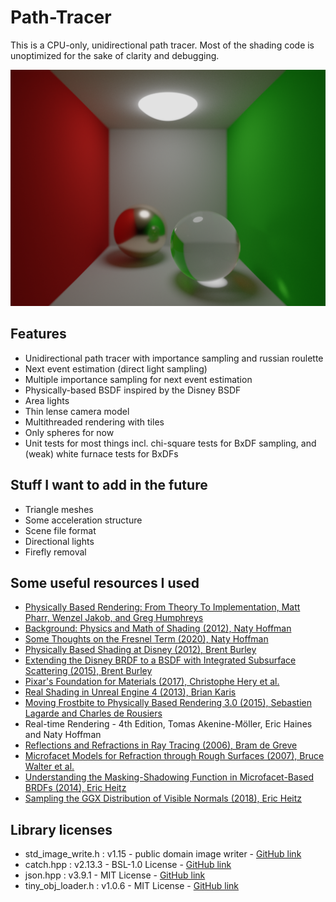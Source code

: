 # Path-Tracer
This is a CPU-only, unidirectional path tracer. Most of the shading code is unoptimized for the sake of clarity and debugging.

![Render](render_5000spp.png)

## Features
- Unidirectional path tracer with importance sampling and russian roulette
- Next event estimation (direct light sampling)
- Multiple importance sampling for next event estimation
- Physically-based BSDF inspired by the Disney BSDF
- Area lights
- Thin lense camera model
- Multithreaded rendering with tiles
- Only spheres for now
- Unit tests for most things incl. chi-square tests for BxDF sampling, and (weak) white furnace tests for BxDFs 

## Stuff I want to add in the future
- Triangle meshes
- Some acceleration structure
- Scene file format
- Directional lights
- Firefly removal

## Some useful resources I used
- [Physically Based Rendering: From Theory To Implementation, Matt Pharr, Wenzel Jakob, and Greg Humphreys](http://www.pbr-book.org/)
- [Background: Physics and Math of Shading (2012), Naty Hoffman](https://blog.selfshadow.com/publications/s2012-shading-course/hoffman/s2012_pbs_physics_math_notes.pdf)
- [Some Thoughts on the Fresnel Term (2020), Naty Hoffman](https://blog.selfshadow.com/publications/s2020-shading-course/hoffman/s2020_pbs_hoffman_slides.pdf)
- [Physically Based Shading at Disney (2012), Brent Burley](https://blog.selfshadow.com/publications/s2012-shading-course/burley/s2012_pbs_disney_brdf_notes_v3.pdf)
- [Extending the Disney BRDF to a BSDF with Integrated Subsurface Scattering (2015), Brent Burley](https://blog.selfshadow.com/publications/s2015-shading-course/burley/s2015_pbs_disney_bsdf_notes.pdf)
- [Pixar's Foundation for Materials (2017), Christophe Hery et al.](https://blog.selfshadow.com/publications/s2017-shading-course/pixar/s2017_pbs_pixar_notes.pdf)
- [Real Shading in Unreal Engine 4 (2013), Brian Karis](https://cdn2.unrealengine.com/Resources/files/2013SiggraphPresentationsNotes-26915738.pdf)
- [Moving Frostbite to Physically Based Rendering 3.0 (2015), Sebastien Lagarde and Charles de Rousiers](https://seblagarde.files.wordpress.com/2015/07/course_notes_moving_frostbite_to_pbr_v32.pdf)
- Real-time Rendering - 4th Edition, Tomas Akenine-Möller, Eric Haines and Naty Hoffman
- [Reflections and Refractions in Ray Tracing (2006), Bram de Greve](https://graphics.stanford.edu/courses/cs148-10-summer/docs/2006--degreve--reflection_refraction.pdf)
- [Microfacet Models for Refraction through Rough Surfaces (2007), Bruce Walter et al.](https://www.cs.cornell.edu/~srm/publications/EGSR07-btdf.pdf)
- [Understanding the Masking-Shadowing Function in Microfacet-Based BRDFs (2014), Eric Heitz](http://jcgt.org/published/0003/02/03/)
- [Sampling the GGX Distribution of Visible Normals (2018), Eric Heitz](http://jcgt.org/published/0007/04/01/)

## Library licenses
- std_image_write.h : v1.15 - public domain image writer - [GitHub link](https://github.com/nothings/stb/blob/master/stb_image_write.h)
- catch.hpp : v2.13.3 - BSL-1.0 License - [GitHub link](https://github.com/catchorg/Catch2)
- json.hpp : v3.9.1 - MIT License - [GitHub link](https://github.com/nlohmann/json)
- tiny_obj_loader.h : v1.0.6 - MIT License - [GitHub link](https://github.com/tinyobjloader/tinyobjloader/)
